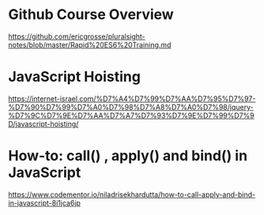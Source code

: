 # Github Course Overview
https://github.com/ericgrosse/pluralsight-notes/blob/master/Rapid%20ES6%20Training.md

# JavaScript Hoisting
https://internet-israel.com/%D7%A4%D7%99%D7%AA%D7%95%D7%97-%D7%90%D7%99%D7%A0%D7%98%D7%A8%D7%A0%D7%98/jquery-%D7%9C%D7%9E%D7%AA%D7%A7%D7%93%D7%9E%D7%99%D7%9D/javascript-hoisting/

# How-to: call() , apply() and bind() in JavaScript
https://www.codementor.io/niladrisekhardutta/how-to-call-apply-and-bind-in-javascript-8i1jca6jp


